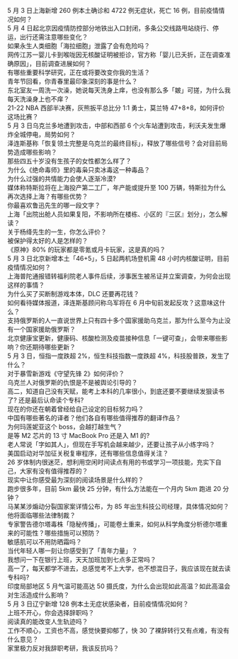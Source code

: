 5 月 3 日上海新增 260 例本土确诊和 4722 例无症状，死亡 16 例，目前疫情情况如何？  
5 月 4 日起北京因疫情防控部分地铁出入口封闭，多条公交线路甩站绕行、停运，出行还需注意哪些变化？  
如果永生人类细胞「海拉细胞」泄露了会有危险吗？  
网传江苏一婴儿卡到喉咙因无核酸证明被拒诊，官方称「婴儿已夭折，正在调查准确原因」，目前调查进展如何？  
有哪些重要科学研究，正在或将要改变你我的生活？  
青年节回看，你青春里最印象深刻的事是什么？  
东北室友一周洗一次澡，她说每天洗身上痒，也没有那么多「皴」可搓，为什么我每天洗澡身上也不痒？  
21-22 NBA 西部半决赛，灰熊扳平总比分 1:1 勇士，莫兰特 47+8+8，如何评价这场比赛？  
5 月 3 日乌克兰多地遭到攻击，中部和西部 6 个火车站遭到攻击，利沃夫发生爆炸全城停电，局势如何？  
泽连斯基称「恢复领土完整是乌克兰的最终目标」，释放了哪些信号？会对目前局势造成哪些影响？  
那些四五十岁没有生孩子的女性都怎么样了？  
为什么《绝命毒师》里的毒枭只卖冰毒这一种毒品？  
为什么过强的共情能力会使人逐渐冷漠?  
媒体称特斯拉将在上海投产第二工厂，年产能或提升至 100 万辆，特斯拉为什么再次选择上海？有哪些优势？  
你最喜欢鲁迅先生的哪一段文字？  
上海「出院出舱人员如果复阳，不影响所在楼栋、小区的『三区』划分」，怎么解读？  
关于杨绛先生的一生，你怎么评价？  
被保护得太好的人是怎样的？  
《原神》80% 的玩家都是零氪或月卡玩家，这是真的吗？  
5 月 3 日北京新增本土「46+5」，5 日起两机场登机需 48 小时内核酸证明，目前疫情情况如何？  
上海普陀通报错转福利院老人事件后续，涉事医生被吊证并立案调查，为何会出现这样的事情？  
为什么买了买断制游戏本体，DLC 还要再花钱？  
如何看待媒体报道，泽连斯基顾问称乌军将在 6 月中旬前发起反攻？这意味这什么？  
支持俄罗斯的人一直说世界上只有四十多个国家援助乌克兰，那为什么至今为止没有一个国家援助俄罗斯？  
北京健康宝更新，健康码、核酸检测及疫苗接种信息「一键可查」，会带来哪些影响？你还期待哪些更新？  
5 月 3 日，恒指一度跌超 2%，恒生科技指数一度跌超 4%，科技股普跌，发生了什么？  
对于暴雪新游戏《守望先锋 2》如何评价？  
乌克兰人对俄罗斯的仇恨是不是被舆论引导的？  
高二，知道自己没有天赋，能考上本科的几率很小，到底还要不要继续发狠读书了? 还是最后认命读个专科?  
现在的你还在朝着曾经给自己设定的目标努力吗？  
中国有哪些著名的译者？他们各自有哪些值得推荐的翻译作品？  
为何玛莲妮亚这个 boss，会越打越生气？  
是等 M2 芯片的 13 寸 MacBook Pro 还是入 M1 的?  
老人常说「字如其人」，但现在手写机会越来越少，还要让孩子从小练字吗？  
美国启动对华加征关税复审程序，还有哪些信息值得关注？  
26 岁体制内很迷茫，想利用空闲时间读点有用的书或学习一项技能，充实下自己，大家有没有值得推荐的？  
现实中让你感受最为深刻的阅读场景是什么样的？  
跑步很多年，目前 5km 最快 25 分钟，有什么方法能在一个月内 5km 跑进 20 分钟？  
马某某涉煽动分裂国家案详情公布，为 85 年出生科技公司经理，具体情况如何？他将面临哪些法律制裁？  
专家警告德尔塔毒株「隐秘传播」，可能卷土重来，如何从科学角度分析德尔塔重来的可能性？哪些措施可以预防？  
敏感肌可以不用防晒霜吗？  
当代年轻人哪一刻让你感受到了「青年力量」？  
我想问一下在银行上班，天天加班加到七点多正常吗？  
高一了，每天都学不进去，总感觉考不上大学，也不想混日子，我应该现在就去读专科吗?  
印度局部地区 5 月气温可能高达 50 摄氏度，为什么会出现如此高温？如此高温会对生活造成什么影响？  
5 月 3 日辽宁新增 128 例本土无症状感染者，目前疫情情况如何？  
上班不开心，你会选择辞职吗？  
阅读真的能改变人生轨迹吗？  
工作不顺心，工资也不高，感觉快要抑郁了，快 30 了裸辞转行又有点难，有没有什么意见？  
家里极力反对我辞职考研，我该反抗吗？  
